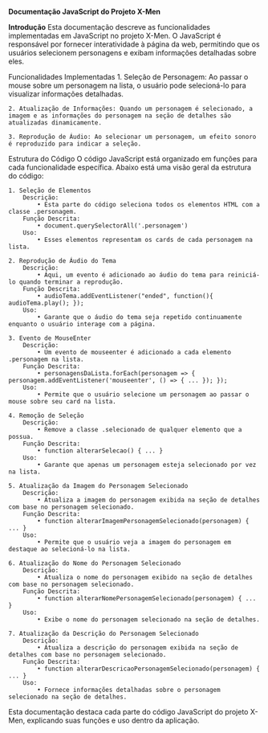<b>Documentação JavaScript do Projeto X-Men</b>

<b>Introdução</b>
    Esta documentação descreve as funcionalidades implementadas em JavaScript no projeto X-Men. O JavaScript é responsável por fornecer interatividade à página da web, permitindo que os usuários selecionem personagens e exibam informações detalhadas sobre eles.

Funcionalidades Implementadas
    1. Seleção de Personagem: Ao passar o mouse sobre um personagem na lista, o usuário pode selecioná-lo para visualizar informações detalhadas.

    2. Atualização de Informações: Quando um personagem é selecionado, a imagem e as informações do personagem na seção de detalhes são atualizadas dinamicamente.

    3. Reprodução de Áudio: Ao selecionar um personagem, um efeito sonoro é reproduzido para indicar a seleção.

Estrutura do Código
    O código JavaScript está organizado em funções para cada funcionalidade específica. Abaixo está uma visão geral da estrutura do código:

    1. Seleção de Elementos
        Descrição: 
            • Esta parte do código seleciona todos os elementos HTML com a classe .personagem.
        Função Descrita: 
            • document.querySelectorAll('.personagem')
        Uso: 
            • Esses elementos representam os cards de cada personagem na lista.

    2. Reprodução de Áudio do Tema
        Descrição: 
            • Aqui, um evento é adicionado ao áudio do tema para reiniciá-lo quando terminar a reprodução.
        Função Descrita: 
            • audioTema.addEventListener("ended", function(){ audioTema.play(); });
        Uso: 
            • Garante que o áudio do tema seja repetido continuamente enquanto o usuário interage com a página.
            
    3. Evento de MouseEnter
        Descrição: 
            • Um evento de mouseenter é adicionado a cada elemento .personagem na lista.
        Função Descrita: 
            • personagensDaLista.forEach(personagem => { personagem.addEventListener('mouseenter', () => { ... }); });
        Uso: 
            • Permite que o usuário selecione um personagem ao passar o mouse sobre seu card na lista.
    
    4. Remoção de Seleção
        Descrição: 
            • Remove a classe .selecionado de qualquer elemento que a possua.
        Função Descrita: 
            • function alterarSelecao() { ... }
        Uso: 
            • Garante que apenas um personagem esteja selecionado por vez na lista.
    
    5. Atualização da Imagem do Personagem Selecionado
        Descrição: 
            • Atualiza a imagem do personagem exibida na seção de detalhes com base no personagem selecionado.
        Função Descrita: 
            • function alterarImagemPersonagemSelecionado(personagem) { ... }
        Uso: 
            • Permite que o usuário veja a imagem do personagem em destaque ao selecioná-lo na lista.
    
    6. Atualização do Nome do Personagem Selecionado
        Descrição: 
            • Atualiza o nome do personagem exibido na seção de detalhes com base no personagem selecionado.
        Função Descrita: 
            • function alterarNomePersonagemSelecionado(personagem) { ... }
        Uso: 
            • Exibe o nome do personagem selecionado na seção de detalhes.
    
    7. Atualização da Descrição do Personagem Selecionado
        Descrição: 
            • Atualiza a descrição do personagem exibida na seção de detalhes com base no personagem selecionado.
        Função Descrita: 
            • function alterarDescricaoPersonagemSelecionado(personagem) { ... }
        Uso: 
            • Fornece informações detalhadas sobre o personagem selecionado na seção de detalhes.

Esta documentação destaca cada parte do código JavaScript do projeto X-Men, explicando suas funções e uso dentro da aplicação.